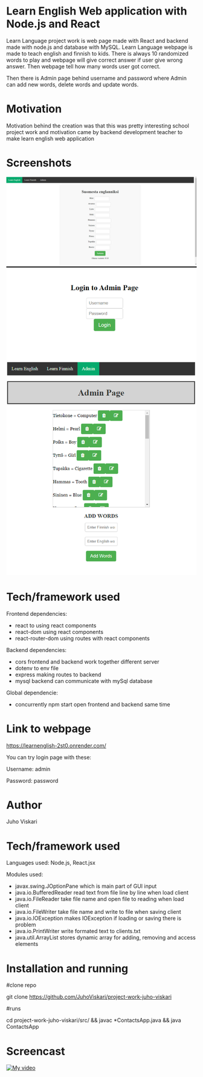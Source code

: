 # Learn English Web application with Node.js and React

Learn Language project work is web page made with React and
backend made with node.js and database with MySQL. Learn
Language webpage is made to teach english and finnish
to kids. There is always 10 randomized words to play and webpage will give correct answer if user give wrong answer. Then webpage tell how many words user got correct.

Then there is Admin page behind username and password where Admin can add new words, delete words and update words.

# Motivation

Motivation behind the creation was that this was pretty interesting school
project work and motivation came by backend development teacher to make
learn english web application

# Screenshots

![Alt text](le.png "Optional Title")
![Alt text](login.png "Optional Title")
![Alt text](ad.png "Optional Title")

# Tech/framework used

Frontend dependencies:

- react to using react components
- react-dom using react components
- react-router-dom using routes with react components

Backend dependencies:

- cors frontend and backend work together different server
- dotenv to env file
- express making routes to backend
- mysql backend can communicate with mySql database

Global dependencie:

- concurrently npm start open frontend and backend same time

# Link to webpage

https://learnenglish-2st0.onrender.com/

You can try login page with these:

Username: admin

Password: password

# Author

Juho Viskari

# Tech/framework used

Languages used: Node.js, React.jsx

Modules used:

- javax.swing.JOptionPane which is main part of GUI input
- java.io.BufferedReader read text from file line by line when load client
- java.io.FileReader take file name and open file to reading when load client
- java.io.FileWriter take file name and write to file when saving client
- java.io.IOException makes IOException if loading or saving there is problem
- java.io.PrintWriter write formated text to clients.txt
- java.util.ArrayList stores dynamic array for adding, removing and access
  elements

# Installation and running

#clone repo

git clone https://github.com/JuhoViskari/project-work-juho-viskari

#runs

cd project-work-juho-viskari/src/ && javac \*ContactsApp.java && java ContactsApp

# Screencast

[![My video](https://img.youtube.com/vi/mC5o7cBIfYg/0.jpg)](https://www.youtube.com/watch?v=mC5o7cBIfYg)
